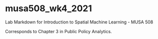 # musa508_wk4_2021
Lab Markdown for Introduction to Spatial Machine Learning - MUSA 508

Corresponds to Chapter 3 in Public Policy Analytics.
